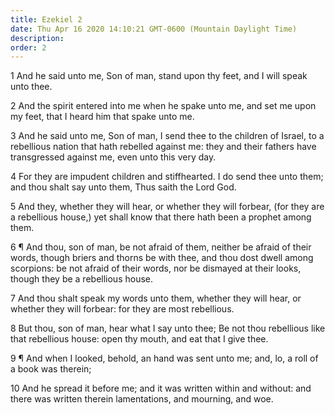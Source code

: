 ```yaml
---
title: Ezekiel 2
date: Thu Apr 16 2020 14:10:21 GMT-0600 (Mountain Daylight Time)
description: 
order: 2
---
```


<p>
  1 And he said unto me, Son of man, stand upon thy feet, and I will speak unto
  thee.
</p>
<p>
  2 And the spirit entered into me when he spake unto me, and set me upon my
  feet, that I heard him that spake unto me.
</p>
<p>
  3 And he said unto me, Son of man, I send thee to the children of Israel, to a
  rebellious nation that hath rebelled against me: they and their fathers have
  transgressed against me, even unto this very day.
</p>
<p>
  4 For they are impudent children and stiffhearted. I do send thee unto them;
  and thou shalt say unto them, Thus saith the Lord God.
</p>
<p>
  5 And they, whether they will hear, or whether they will forbear, (for they
  are a rebellious house,) yet shall know that there hath been a prophet among
  them.
</p>
<p>
  6 &#xB6; And thou, son of man, be not afraid of them, neither be afraid of
  their words, though briers and thorns be with thee, and thou dost dwell among
  scorpions: be not afraid of their words, nor be dismayed at their looks,
  though they be a rebellious house.
</p>
<p>
  7 And thou shalt speak my words unto them, whether they will hear, or whether
  they will forbear: for they are most rebellious.
</p>
<p>
  8 But thou, son of man, hear what I say unto thee; Be not thou rebellious like
  that rebellious house: open thy mouth, and eat that I give thee.
</p>
<p>
  9 &#xB6; And when I looked, behold, an hand was sent unto me; and, lo, a roll
  of a book was therein;
</p>
<p>
  10 And he spread it before me; and it was written within and without: and
  there was written therein lamentations, and mourning, and woe.
</p>
